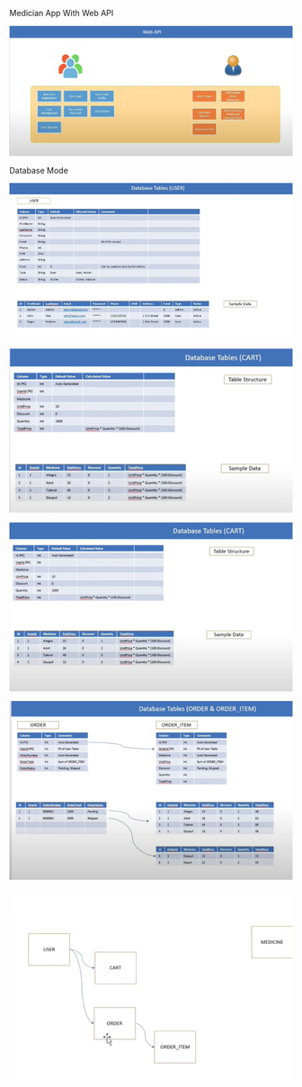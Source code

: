 Medician App With Web API 

![1689060689884](image/readme/1689060689884.png)

Database Mode 

![1689060707636](image/readme/1689060707636.png)

![1689060729645](image/readme/1689060729645.png)

![1689060747057](image/readme/1689060747057.png)

![1689060771605](image/readme/1689060771605.png)

![1689060783395](image/readme/1689060783395.png)
